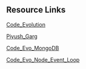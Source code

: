 ## **Resource Links**

[Code_Evolution](https://www.youtube.com/playlist?list=PLC3y8-rFHvwh8shCMHFA5kWxD9PaPwxaY)

[Piyush_Garg](https://www.youtube.com/playlist?list=PLinedj3B30sDby4Al-i13hQJGQoRQDfPo)

[Code_Evo_MongoDB](https://www.youtube.com/playlist?list=PLC3y8-rFHvwh11bWtwm3_qKvo46uDmaal)

[Code_Evo_Node_Event_Loop](https://www.youtube.com/playlist?list=PLC3y8-rFHvwj1_l8acs_lBi3a0HNb3bAN)